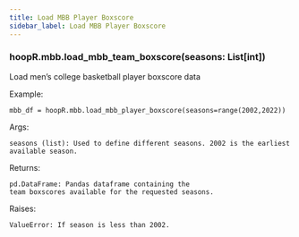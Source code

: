 ```yaml
---
title: Load MBB Player Boxscore
sidebar_label: Load MBB Player Boxscore
---
```


### hoopR.mbb.load_mbb_team_boxscore(seasons: List[int])
Load men’s college basketball player boxscore data

Example:

    mbb_df = hoopR.mbb.load_mbb_player_boxscore(seasons=range(2002,2022))

Args:

    seasons (list): Used to define different seasons. 2002 is the earliest available season.

Returns:

    pd.DataFrame: Pandas dataframe containing the
    team boxscores available for the requested seasons.

Raises:

    ValueError: If season is less than 2002.


